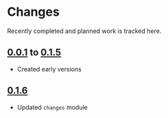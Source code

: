 # Changes
Recently completed and planned work is tracked here.

## [0.0.1](.) to [0.1.5](.)
- Created early versions

## [0.1.6](.)
- Updated `changes` module
